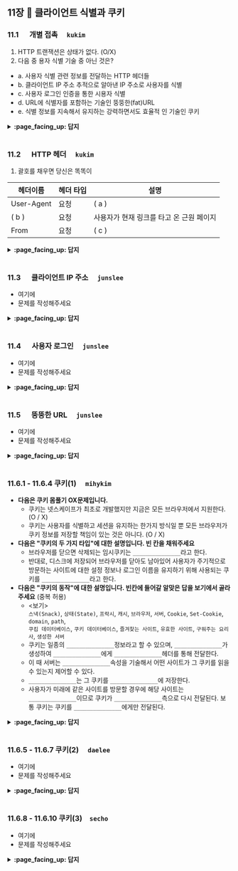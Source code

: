 ## 11장 :octopus: 클라이언트 식별과 쿠키

### 11.1 　 개별 접촉　 `kukim`
1. HTTP 트랜잭션은 상태가 없다. (O/X)
2. 다음 중 용자 식별 기술 중 아닌 것은?
- a. 사용자 식별 관련 정보를 전달하는 HTTP 헤더들
- b. 클라이언트 IP 주소 추적으로 알아낸 IP 주소로 사용자를 식별
- c. 사용자 로그인 인증을 통한 시용자 식별
- d. URL에 식별자를 포함하는 기술인 뚱뚱한(fat)URL
- e. 식별 정보를 지속해서 유지하는 강력하면서도 효율적 인 기술인 쿠키

<details>
<summary> <b> :page_facing_up: 답지 </b>  </summary>
<div markdown="1">
 
1. HTTP 트랜잭션은 상태가 없다. (O/X)  :  정답 , O
2. 다음 중 용자 식별 기술 중 아닌 것은?
- a. 사용자 식별 관련 정보를 전달하는 HTTP 헤더들
- b. 클라이언트 IP 주소 추적으로 알아낸 IP 주소로 사용자를 식별
- c. 사용자 로그인 인증을 통한 시용자 식별
- d. URL에 식별자를 포함하는 기술인 뚱뚱한(fat)URL
- e. 식별 정보를 지속해서 유지하는 강력하면서도 효율적 인 기술인 쿠키
- 정답 : 없음
 
</div>
</details>
<br>

### 11.2 　 HTTP 헤더　 `kukim`
1. 괄호를 채우면 당신은 똑똑이

| 헤더이름 | 헤더 타입  | 설명  |
|--------|---|---|
| User-Agent | 요청 | ( a ) |
| ( b ) |  요청 | 사용자가 현재 링크를 타고 온 근원 페이지|
| From |  요청 | ( c ) |
<details>
<summary> <b> :page_facing_up: 답지 </b>  </summary>
<div markdown="1">
  
1. 괄호를 채우면 당신은 똑똑이

| 헤더이름 | 헤더 타입  | 설명  |
|--------|---|---|
| User-Agent | 요청 | ( a ) |
| ( b ) |  요청 | 사용자가 현재 링크를 타고 온 근원 페이지|
| From |  요청 | ( c ) |

- 정답
 - a) 사용자의 브라우저
 - b) Referer
 - c) 사용자의 이메일 주소
</div>
</details>
<br>

### 11.3 　 클라이언트 IP 주소　 `junslee`
- 여기에
- 문제를 작성해주세요
<details>
<summary> <b> :page_facing_up: 답지 </b>  </summary>
<div markdown="1">
  
- 여기에
- 해설을 작성해주세요

</div>
</details>
<br>

### 11.4 　 사용자 로그인　 `junslee`
- 여기에
- 문제를 작성해주세요
<details>
<summary> <b> :page_facing_up: 답지 </b>  </summary>
<div markdown="1">
  
- 여기에
- 해설을 작성해주세요

</div>
</details>
<br>

### 11.5 　 뚱뚱한 URL　 `junslee`
- 여기에
- 문제를 작성해주세요
<details>
<summary> <b> :page_facing_up: 답지 </b>  </summary>
<div markdown="1">
  
- 여기에
- 해설을 작성해주세요

</div>
</details>
<br>

### 11.6.1 - 11.6.4 쿠키(1)　 `mihykim`
- __다음은 쿠키 몸풀기 OX문제입니다.__
    - 쿠키는 넷스케이프가 최초로 개발했지만 지금은 모든 브라우저에서 지원한다. (O / X)
    - 쿠키는 사용자를 식별하고 세션을 유지하는 한가지 방식일 뿐 모든 브라우저가 쿠키 정보를 저장할 책임이 있는 것은 아니다. (O / X)
- __다음은 "쿠키의 두 가지 타입"에 대한 설명입니다. 빈 칸을 채워주세요__
    - 브라우저를 닫으면 삭제되는 임시쿠키는 `_______________`라고 한다.
    - 반대로, 디스크에 저장되어 브라우저를 닫아도 남아있어 사용자가 주기적으로 방문하는 사이트에 대한 설정 정보나 로그인 이름을 유지하기 위해 사용되는 쿠키를 `_______________`라고 한다.
- __다음은 "쿠키의 동작"에 대한 설명입니다. 빈칸에 들어갈 알맞은 답을 보기에서 골라주세요__ (중복 허용)
    - \<보기\> <br>`스낵(Snack)`, `상태(State)`, `프락시`, `캐시`, `브라우저`, `서버`, `Cookie`, `Set-Cookie`, `domain`, `path`, <br>`쿠킴 데이터베이스`, `쿠키 데이터베이스`, `즐겨찾는 사이트`, `유효한 사이트`, `구워주는 요리사`, `생성한 서버`
    - 쿠키는 일종의 `_______________`정보라고 할 수 있으며, `_______________`가 생성하여 `_______________`에게 `_______________`헤더를 통해 전달한다.
    - 이 때 서버는 `_______________`속성을 기술해서 어떤 사이트가 그 쿠키를 읽을 수 있는지 제어할 수 있다.
    - `_______________`는 그 쿠키를 `_______________`에 저장한다.
    - 사용자가 미래에 같은 사이트를 방문할 경우에 해당 사이트는 `_______________`이므로 쿠키가 `_______________`측으로 다시 전달된다. 보통 쿠키는 쿠키를 `_______________`에게만 전달된다.
<details>
<summary> <b> :page_facing_up: 답지 </b>  </summary>
<div markdown="1">

- __다음은 쿠키 몸풀기 OX문제입니다.__
    - 쿠키는 넷스케이프가 최초로 개발했지만 지금은 모든 브라우저에서 지원한다.(O)
    - 쿠키는 사용자를 식별하고 세션을 유지하는 한가지 방식일 뿐 모든 브라우저가 쿠키 정보를 저장할 책임이 있는 것은 아니다(X)
        - 쿠키는 사용자를 식별하고 세션을 유지하는 방식 중에서 현재까지 가장 널리 사용되는 방식으로, 앞서 설명한 기술들이 가지고 있던 문제점들을 겪지 않을 수 있다.
        - 브라우저는 쿠키 정보를 저장할 책임이 있는데, 이 시스템을 '클라이언트 측 상태'라고 한다.쿠키 명세에서는 이것을 'HTTP 상태관리체계(HTTP State Management Mechanism)'라고 한다. [(RFC 6265)](https://tools.ietf.org/html/rfc6265)
- __다음은 "쿠키의 두 가지 타입"에 대한 설명입니다. 빈 칸을 채워주세요__
    - 브라우저를 닫으면 삭제되는 임시쿠키는 `세션쿠키(session cookie)`라고 한다.
    - 반대로, 디스크에 저장되어 브라우저를 닫아도 남아있어 사용자가 주기적으로 방문하는 사이트에 대한 설정 정보나 로그인 이름을 유지하기 위해 사용되는 쿠키를 `지속쿠키(persistent cookie)`라고 한다.
- __다음은 "쿠키의 동작"에 대한 설명입니다. 빈칸에 들어갈 알맞은 답을 보기에서 골라주세요__ (중복 허용)
    - \<보기\> <br>`스낵(Snack)`, `상태(State)`, `프락시`, `캐시`, `브라우저`, `서버`, `Cookie`, `Set-Cookie`, `domain`, `path`, <br>`쿠킴 데이터베이스`, `쿠키 데이터베이스`, `즐겨찾는 사이트`, `유효한 사이트`, `구워주는 요리사`, `생성한 서버`
    - 쿠키는 일종의 `상태(State)`정보라고 할 수 있으며, `서버`가 생성하여 `브라우저`에게 `Set-Cookie`헤더를 통해 전달한다.
    - 이 때 서버는 `domain`속성을 기술해서 어떤 사이트가 그 쿠키를 읽을 수 있는지 제어할 수 있다.
    - `브라우저`는 그 쿠키를 `쿠키 데이터베이스`에 저장한다.
    - 사용자가 미래에 같은 사이트를 방문할 경우에 해당 사이트는 `유효한 사이트`이므로 쿠키가 `_______________`측으로 다시 전달된다. 보통 쿠키는 쿠키를 `생성한 서버`에게만 전달된다.
</div>
</details>
<br>

### 11.6.5 - 11.6.7 쿠키(2)　 `daelee`
- 여기에
- 문제를 작성해주세요
<details>
<summary> <b> :page_facing_up: 답지 </b>  </summary>
<div markdown="1">
  
- 여기에
- 해설을 작성해주세요

</div>
</details>
<br>

### 11.6.8 - 11.6.10 쿠키(3)　`secho`
- 여기에
- 문제를 작성해주세요
<details>
<summary> <b> :page_facing_up: 답지 </b>  </summary>
<div markdown="1">
  
- 여기에
- 해설을 작성해주세요

</div>
</details>
<br>

